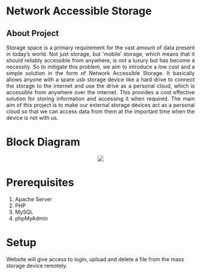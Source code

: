 # Network Accessible Storage

## About Project
<p align="justify">Storage space is a primary requirement for the vast amount of data present in today’s world. Not
just storage, but ’mobile’ storage, which means that it should reliably accessible from anywhere, is not a luxury but has become a necessity. So to mitigate this problem, we aim to introduce a low cost and a simple solution in the form of Network Accessible Storage. It basically allows anyone with a spare usb storage device like a hard drive to connect the storage to the internet and use the drive as a personal cloud, which is accessible from anywhere over the internet. This
provides a cost effective solution for storing information and accessing it when required. The main aim of this project is to make our external storage devices act as a personal cloud so that we can access data from them at the important time when the device is not with us.</p>

# Block Diagram

<p align="center">
  <img src="https://user-images.githubusercontent.com/16013308/42446630-9d89f356-8394-11e8-8ee6-57e99d88baa7.png"/>
 </p>

# Prerequisites

1. Apache Server
2. PHP
3. MySQL
4. phpMyAdmin

# Setup
Website will give access to login, upload and delete a file from the mass storage device remotely.

